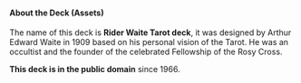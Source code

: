 

#### About the Deck (Assets)

The name of this deck is **Rider Waite Tarot deck**, it was designed by Arthur Edward Waite in 1909 based on his personal vision of the Tarot. He was an occultist and the founder of the celebrated Fellowship of the Rosy Cross.

 **This deck is in the public domain** since 1966.
